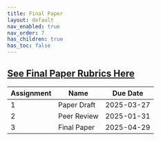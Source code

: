 ```yaml
---
title: Final Paper
layout: default
nav_enabled: true
nav_order: 7
has_children: true
has_toc: false
---
```

[**See Final Paper Rubrics Here**](https://docs.google.com/spreadsheets/d/1bbGnTvR22vH7bC-Cv0k7Sr_SUvO-2iS7LupstgTcXlY/edit?gid=0#gid=0)
------------------------------------------------------------------------

| Assignment | Name | Due Date     |
|-----|------|--------------|
| 1   | Paper Draft   | 2025-03-27 |
| 2   | Peer Review   | 2025-01-31 |
| 3   | Final Paper   | 2025-04-29 |
